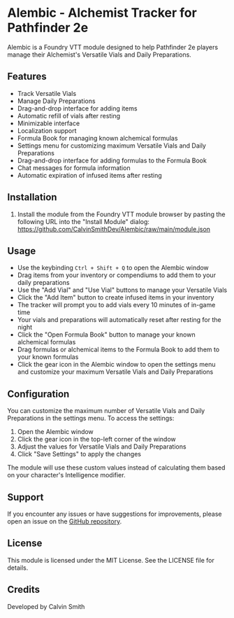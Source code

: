 # Alembic - Alchemist Tracker for Pathfinder 2e

Alembic is a Foundry VTT module designed to help Pathfinder 2e players manage their Alchemist's Versatile Vials and Daily Preparations.

## Features

- Track Versatile Vials
- Manage Daily Preparations
- Drag-and-drop interface for adding items
- Automatic refill of vials after resting
- Minimizable interface
- Localization support
- Formula Book for managing known alchemical formulas
- Settings menu for customizing maximum Versatile Vials and Daily Preparations
- Drag-and-drop interface for adding formulas to the Formula Book
- Chat messages for formula information
- Automatic expiration of infused items after resting

## Installation

1. Install the module from the Foundry VTT module browser by pasting the following URL into the "Install Module" dialog: https://github.com/CalvinSmithDev/Alembic/raw/main/module.json

## Usage

- Use the keybinding `Ctrl + Shift + Q` to open the Alembic window
- Drag items from your inventory or compendiums to add them to your daily preparations
- Use the "Add Vial" and "Use Vial" buttons to manage your Versatile Vials
- Click the "Add Item" button to create infused items in your inventory
- The tracker will prompt you to add vials every 10 minutes of in-game time
- Your vials and preparations will automatically reset after resting for the night
- Click the "Open Formula Book" button to manage your known alchemical formulas
- Drag formulas or alchemical items to the Formula Book to add them to your known formulas
- Click the gear icon in the Alembic window to open the settings menu and customize your maximum Versatile Vials and Daily Preparations

## Configuration

You can customize the maximum number of Versatile Vials and Daily Preparations in the settings menu. To access the settings:

1. Open the Alembic window
2. Click the gear icon in the top-left corner of the window
3. Adjust the values for Versatile Vials and Daily Preparations
4. Click "Save Settings" to apply the changes

The module will use these custom values instead of calculating them based on your character's Intelligence modifier.

## Support

If you encounter any issues or have suggestions for improvements, please open an issue on the [GitHub repository](https://github.com/CalvinSmithDev/Alembic/issues).

## License

This module is licensed under the MIT License. See the LICENSE file for details.

## Credits

Developed by Calvin Smith

